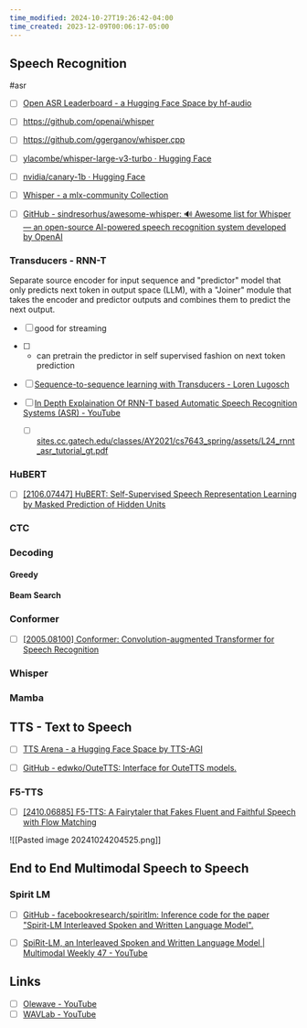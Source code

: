 ```yaml
---
time_modified: 2024-10-27T19:26:42-04:00
time_created: 2023-12-09T00:06:17-05:00
---
```

## Speech Recognition
#asr 

- [ ] [Open ASR Leaderboard - a Hugging Face Space by hf-audio](https://huggingface.co/spaces/hf-audio/open_asr_leaderboard)

- [ ] https://github.com/openai/whisper
- [ ] https://github.com/ggerganov/whisper.cpp
- [ ] [ylacombe/whisper-large-v3-turbo · Hugging Face](https://huggingface.co/ylacombe/whisper-large-v3-turbo)
- [ ] [nvidia/canary-1b · Hugging Face](https://huggingface.co/nvidia/canary-1b)
- [ ] [Whisper - a mlx-community Collection](https://huggingface.co/collections/mlx-community/whisper-663256f9964fbb1177db93dc)


- [ ] [GitHub - sindresorhus/awesome-whisper: 🔊 Awesome list for Whisper — an open-source AI-powered speech recognition system developed by OpenAI](https://github.com/sindresorhus/awesome-whisper)


### Transducers - RNN-T

Separate source encoder for input sequence and "predictor" model that only predicts next token in output space (LLM), with a "Joiner" module that takes the encoder and predictor outputs and combines them to predict the next output.

- [ ] good for streaming
- [ ] + can pretrain the predictor in self supervised fashion on next token prediction

- [ ] [Sequence-to-sequence learning with Transducers - Loren Lugosch](https://lorenlugosch.github.io/posts/2020/11/transducer/)
- [ ] [In Depth Explaination Of RNN-T based Automatic Speech Recognition Systems (ASR) - YouTube](https://www.youtube.com/playlist?list=PLapTxW9vHtzqMo6gS5zyn5YCNrz2xAm9W)
	- [ ] [sites.cc.gatech.edu/classes/AY2021/cs7643\_spring/assets/L24\_rnnt\_asr\_tutorial\_gt.pdf](https://sites.cc.gatech.edu/classes/AY2021/cs7643_spring/assets/L24_rnnt_asr_tutorial_gt.pdf)

### HuBERT
- [ ] [\[2106.07447\] HuBERT: Self-Supervised Speech Representation Learning by Masked Prediction of Hidden Units](https://arxiv.org/abs/2106.07447)

### CTC


### Decoding

#### Greedy

#### Beam Search

### Conformer

- [ ] [\[2005.08100\] Conformer: Convolution-augmented Transformer for Speech Recognition](https://arxiv.org/abs/2005.08100)




### Whisper


### Mamba 

## TTS - Text to Speech
- [ ] [TTS Arena - a Hugging Face Space by TTS-AGI](https://huggingface.co/spaces/TTS-AGI/TTS-Arena)

- [ ] [GitHub - edwko/OuteTTS: Interface for OuteTTS models.](https://github.com/edwko/OuteTTS/tree/main)
### F5-TTS

- [ ] [\[2410.06885\] F5-TTS: A Fairytaler that Fakes Fluent and Faithful Speech with Flow Matching](https://arxiv.org/abs/2410.06885)

![[Pasted image 20241024204525.png]]
## End to End Multimodal Speech to Speech

### Spirit LM

- [ ] [GitHub - facebookresearch/spiritlm: Inference code for the paper "Spirit-LM Interleaved Spoken and Written Language Model".](https://github.com/facebookresearch/spiritlm)
- [ ] [SpiRit-LM, an Interleaved Spoken and Written Language Model | Multimodal Weekly 47 - YouTube](https://youtu.be/oL5YoLNfdJM?si=A-eti-CncqxfXGfC)




## Links

- [ ] [Olewave - YouTube](https://www.youtube.com/@olewave/videos)
- [ ] [WAVLab - YouTube](https://www.youtube.com/@wavlab3016/videos)